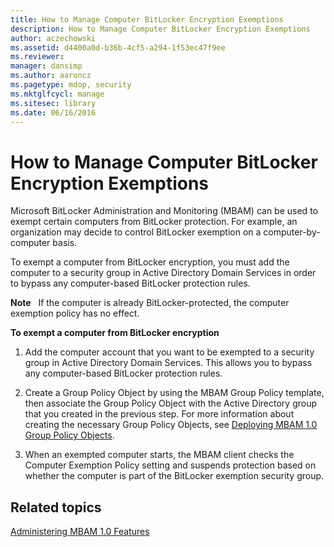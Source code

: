 ```yaml
---
title: How to Manage Computer BitLocker Encryption Exemptions
description: How to Manage Computer BitLocker Encryption Exemptions
author: aczechowski
ms.assetid: d4400a0d-b36b-4cf5-a294-1f53ec47f9ee
ms.reviewer: 
manager: dansimp
ms.author: aaroncz
ms.pagetype: mdop, security
ms.mktglfcycl: manage
ms.sitesec: library
ms.date: 06/16/2016
---
```



# How to Manage Computer BitLocker Encryption Exemptions


Microsoft BitLocker Administration and Monitoring (MBAM) can be used to exempt certain computers from BitLocker protection. For example, an organization may decide to control BitLocker exemption on a computer-by-computer basis.

To exempt a computer from BitLocker encryption, you must add the computer to a security group in Active Directory Domain Services in order to bypass any computer-based BitLocker protection rules.

**Note**  
If the computer is already BitLocker-protected, the computer exemption policy has no effect.

 

**To exempt a computer from BitLocker encryption**

1.  Add the computer account that you want to be exempted to a security group in Active Directory Domain Services. This allows you to bypass any computer-based BitLocker protection rules.

2.  Create a Group Policy Object by using the MBAM Group Policy template, then associate the Group Policy Object with the Active Directory group that you created in the previous step. For more information about creating the necessary Group Policy Objects, see [Deploying MBAM 1.0 Group Policy Objects](deploying-mbam-10-group-policy-objects.md).

3.  When an exempted computer starts, the MBAM client checks the Computer Exemption Policy setting and suspends protection based on whether the computer is part of the BitLocker exemption security group.

## Related topics


[Administering MBAM 1.0 Features](administering-mbam-10-features.md)

 

 





